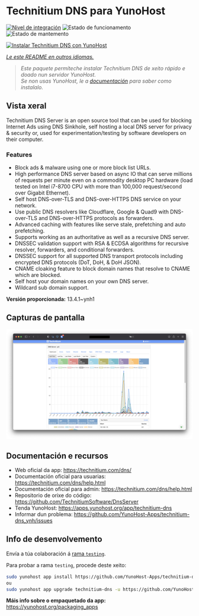 <!--
NOTA: Este README foi creado automáticamente por <https://github.com/YunoHost/apps/tree/master/tools/readme_generator>
NON debe editarse manualmente.
-->

# Technitium DNS para YunoHost

[![Nivel de integración](https://apps.yunohost.org/badge/integration/technitium-dns)](https://ci-apps.yunohost.org/ci/apps/technitium-dns/)
![Estado de funcionamento](https://apps.yunohost.org/badge/state/technitium-dns)
![Estado de mantemento](https://apps.yunohost.org/badge/maintained/technitium-dns)

[![Instalar Technitium DNS con YunoHost](https://install-app.yunohost.org/install-with-yunohost.svg)](https://install-app.yunohost.org/?app=technitium-dns)

*[Le este README en outros idiomas.](./ALL_README.md)*

> *Este paquete permíteche instalar Technitium DNS de xeito rápido e doado nun servidor YunoHost.*  
> *Se non usas YunoHost, le a [documentación](https://yunohost.org/install) para saber como instalalo.*

## Vista xeral

Technitium DNS Server is an open source tool that can be used for blocking Internet Ads using DNS Sinkhole, self hosting a local DNS server for privacy & security or, used for experimentation/testing by software developers on their computer.

### Features

- Block ads & malware using one or more block list URLs.
- High performance DNS server based on async IO that can serve millions of requests per minute even on a commodity desktop PC hardware (load tested on Intel i7-8700 CPU with more than 100,000 request/second over Gigabit Ethernet).
- Self host DNS-over-TLS and DNS-over-HTTPS DNS service on your network.
- Use public DNS resolvers like Cloudflare, Google & Quad9 with DNS-over-TLS and DNS-over-HTTPS protocols as forwarders.
- Advanced caching with features like serve stale, prefetching and auto prefetching.
- Supports working as an authoritative as well as a recursive DNS server.
- DNSSEC validation support with RSA & ECDSA algorithms for recursive resolver, forwarders, and conditional forwarders.
- DNSSEC support for all supported DNS transport protocols including encrypted DNS protocols (DoT, DoH, & DoH JSON).
- CNAME cloaking feature to block domain names that resolve to CNAME which are blocked.
- Self host your domain names on your own DNS server.
- Wildcard sub domain support.


**Versión proporcionada:** 13.4.1~ynh1

## Capturas de pantalla

![Captura de pantalla de Technitium DNS](./doc/screenshots/screenshot.png)

## Documentación e recursos

- Web oficial da app: <https://technitium.com/dns/>
- Documentación oficial para usuarias: <https://technitium.com/dns/help.html>
- Documentación oficial para admin: <https://technitium.com/dns/help.html>
- Repositorio de orixe do código: <https://github.com/TechnitiumSoftware/DnsServer>
- Tenda YunoHost: <https://apps.yunohost.org/app/technitium-dns>
- Informar dun problema: <https://github.com/YunoHost-Apps/technitium-dns_ynh/issues>

## Info de desenvolvemento

Envía a túa colaboración á [rama `testing`](https://github.com/YunoHost-Apps/technitium-dns_ynh/tree/testing).

Para probar a rama `testing`, procede deste xeito:

```bash
sudo yunohost app install https://github.com/YunoHost-Apps/technitium-dns_ynh/tree/testing --debug
ou
sudo yunohost app upgrade technitium-dns -u https://github.com/YunoHost-Apps/technitium-dns_ynh/tree/testing --debug
```

**Máis info sobre o empaquetado da app:** <https://yunohost.org/packaging_apps>
